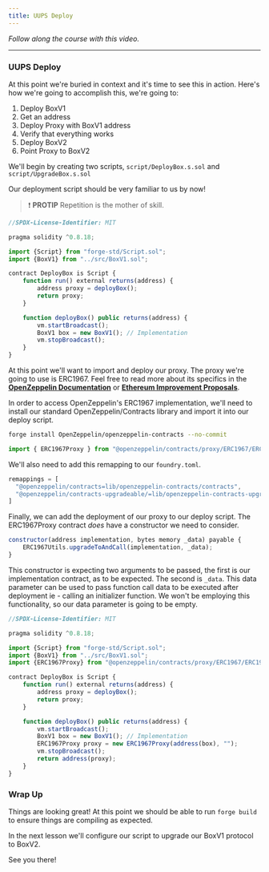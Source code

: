 ```yaml
---
title: UUPS Deploy
---
```


_Follow along the course with this video._

---

### UUPS Deploy

At this point we're buried in context and it's time to see this in action. Here's how we're going to accomplish this, we're going to:

1. Deploy BoxV1
2. Get an address
3. Deploy Proxy with BoxV1 address
4. Verify that everything works
5. Deploy BoxV2
6. Point Proxy to BoxV2

We'll begin by creating two scripts, `script/DeployBox.s.sol` and `script/UpgradeBox.s.sol`

Our deployment script should be very familiar to us by now!

> ❗ **PROTIP**
> Repetition is the mother of skill.

```js
//SPDX-License-Identifier: MIT

pragma solidity ^0.8.18;

import {Script} from "forge-std/Script.sol";
import {BoxV1} from "../src/BoxV1.sol";

contract DeployBox is Script {
    function run() external returns(address) {
        address proxy = deployBox();
        return proxy;
    }

    function deployBox() public returns(address) {
        vm.startBroadcast();
        BoxV1 box = new BoxV1(); // Implementation
        vm.stopBroadcast();
    }
}
```

At this point we'll want to import and deploy our proxy. The proxy we're going to use is ERC1967. Feel free to read more about its specifics in the [**OpenZeppelin Documentation**](https://docs.openzeppelin.com/contracts/4.x/api/proxy) or [**Ethereum Improvement Proposals**](https://eips.ethereum.org/EIPS/eip-1967).

In order to access OpenZeppelin's ERC1967 implementation, we'll need to install our standard OpenZeppelin/Contracts library and import it into our deploy script.

```bash
forge install OpenZeppelin/openzeppelin-contracts --no-commit
```

```js
import { ERC1967Proxy } from "@openzeppelin/contracts/proxy/ERC1967/ERC1967Proxy.sol";
```

We'll also need to add this remapping to our `foundry.toml`.

```js
remappings = [
  "@openzeppelin/contracts=lib/openzeppelin-contracts/contracts",
  "@openzeppelin/contracts-upgradeable/=lib/openzeppelin-contracts-upgradeable/contracts",
]
```

Finally, we can add the deployment of our proxy to our deploy script. The ERC1967Proxy contract _does_ have a constructor we need to consider.

```js
constructor(address implementation, bytes memory _data) payable {
    ERC1967Utils.upgradeToAndCall(implementation, _data);
}
```

This constructor is expecting two arguments to be passed, the first is our implementation contract, as to be expected. The second is `_data`. This data parameter can be used to pass function call data to be executed after deployment ie - calling an initializer function. We won't be employing this functionality, so our data parameter is going to be empty.

```js
//SPDX-License-Identifier: MIT

pragma solidity ^0.8.18;

import {Script} from "forge-std/Script.sol";
import {BoxV1} from "../src/BoxV1.sol";
import {ERC1967Proxy} from "@openzeppelin/contracts/proxy/ERC1967/ERC1967Proxy.sol";

contract DeployBox is Script {
    function run() external returns(address) {
        address proxy = deployBox();
        return proxy;
    }

    function deployBox() public returns(address) {
        vm.startBroadcast();
        BoxV1 box = new BoxV1(); // Implementation
        ERC1967Proxy proxy = new ERC1967Proxy(address(box), "");
        vm.stopBroadcast();
        return address(proxy);
    }
}
```

### Wrap Up

Things are looking great! At this point we should be able to run `forge build` to ensure things are compiling as expected.

In the next lesson we'll configure our script to upgrade our BoxV1 protocol to BoxV2.

See you there!
